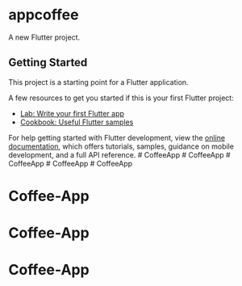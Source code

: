 # appcoffee

A new Flutter project.

## Getting Started

This project is a starting point for a Flutter application.

A few resources to get you started if this is your first Flutter project:

- [Lab: Write your first Flutter app](https://docs.flutter.dev/get-started/codelab)
- [Cookbook: Useful Flutter samples](https://docs.flutter.dev/cookbook)

For help getting started with Flutter development, view the
[online documentation](https://docs.flutter.dev/), which offers tutorials,
samples, guidance on mobile development, and a full API reference.
#   C o f f e e A p p  
 #   C o f f e e A p p  
 #   C o f f e e A p p  
 #   C o f f e e A p p  
 # CoffeeApp
# Coffee-App
# Coffee-App
# Coffee-App
